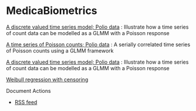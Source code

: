 #  MedicaBiometrics

[A discrete valued time series model; Polio data][1]
:  Illustrate how a time series of count data can be modelled as a GLMM with a Poisson response

[A time series of Poisson counts; Polio data][2]
:  A serially correlated time series of Poisson counts using a GLMM framework

[A discrete valued time series model; Polio data][3]
:  Illustrate how a time series of count data can be modelled as a GLMM with a Poisson response

[Weibull regression with censoring][4]

Document Actions

* [RSS feed][5]

[1]: .state-space-modela-discrete-valued-time-series-model.html
[2]: .glmm-generalized-linear-mixed-modelcount-data-discrete-valued-time-series-modea-discrete-valued-time-series-model-polio-data.html
[3]: .glmm-generalized-linear-mixed-modelcount-data-discrete-valued-time-series-model.html
[4]: .survival-analysiweibull-regression-with-censoring.html
[5]: RSS ""

